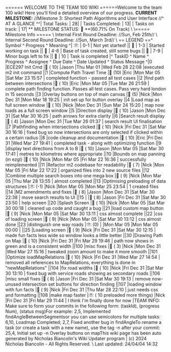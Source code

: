 ====== WELCOME TO THE TEAM 100 WIKI ======Welcome to the team 100 wiki! Here you'll find a detailed overview of our progress. **CURRENT MILESTONE:** //Milestone 3: Shortest Path Algorithms and User Interface //^ AT A GLANCE ^^| Total Tasks: | 28| | Tasks Completed: | 13| | Tasks on track: | 17| ** MILESTONE STATUS:  🍊 **(60.71% On Track)  \\ \\===== Milestone Info ===== \\ Internal First Round Deadline: //Sun, Feb 25th// \\ Internal Second Round Deadline: //Sun, March 3rd// \\ == LEGEND ==^ Symbol ^ Progress ^ Meaning ^| :!!: | 0-1 | Not yet started! || 🍎 | 1-3 | Started working on task || 🍊 | 4-6 | Base of task created, still some bugs || 🍋 | 7-9 | Minor bugs left to fix || 🍏 | 10 | Task is completed |^ TaskID ^ Name ^ Progress ^ Assignee ^ Due Date ^ Date Updated ^ Status Message ^|0 |ECE297 Init Cmd      |🍏 ( 10) |Jason |Thu Mar 01 |Wed Feb 28 22:08 |executed m2 init command ||1 |Compute Path Travel Time |🍏 (10) |Eric |Mon Mar 05 |Sat Mar 23 15:57 | completed function - passed all test cases ||2 |find path between intersections |🍏 ( 10) |Eric |Mon Mar 05 |Tue Mar 26 21:59 | complete path finding function. Passes all test cases. Pass very hard london in 15 seconds ||3 |Overlay buttons on top of main canvas |🍊 (5) |Nick |Mon Dec 31 |Mon Mar 18 19:25 | init set up for button overlay  ||4 |Load map as full screen window |🍏 ( 10) |Nick |Mon Dec 31 |Sun Mar 24 15:20 | map now loads as a full screen window  ||5 |Direction display |🍏 ( 10) |Jason |Mon Dec 31 |Sat Mar 30 16:25 | path arrows for extra clarity ||6 |Search result display |🍊 ( 4) |Jason |Mon Dec 31 |Tue Mar 26 01:37 | search result UI finalisation ||7 |Pathfinding when intersections clicked |🍏 ( 10) |Nick |Fri Dec 31 |Sat Mar 30 16:16 | fixed bug so now intersections are only selected if clicked within a certain radius ||8 |code cleanup and documentation |🍏 ( 10) |Eric |Fri Dec 31 |Wed Mar 27 19:41 | completed task - along with optimizing function ||9 |display text directions from A to B |🍏 ( 10) |Jason |Mon Mar 05 |Sat Mar 30 17:41 | metres to kilometres where appropriate ||10 |Bounds on map panning (in ezgl) |🍏 ( 10) |Nick |Mon Mar 05 |Fri Mar 22 16:36 | successfully reimplemented  ||11 |Refactor m2 codebase for readability |🍋 ( 7) |Nick |Mon Mar 05 |Fri Mar 22 17:22 | organized files into 2 new source files  ||12 |Combine multiple search boxes into one mega box |🍋 ( 9) |Nick |Mon Mar 05 |Thu Mar 28 13:55 | almost completed ||13 |Optimising preloading of data structures |:!!: (-1) |Nick |Mon Mar 05 |Mon Mar 25 23:54 | 1 created files  ||14 |M2 amendments and fixes |🍋 ( 8) |Jason |Mon Dec 31 |Sat Mar 30 22:38 | move search results to UI ||15 | |🍋 ( 8) |Jason |Fri Dec 31 |Sat Mar 30 23:50 | help screen ||20 |Splash Screen |🍏 ( 10) |Nick |Mon Mar 05 |Sat Mar 30 00:18 | cleaned up code and caught a bug ||21 |load custom map button |🍋 ( 9) |Nick |Mon Mar 05 |Sat Mar 30 13:11 | css almost complete ||22 |css of loading screen |🍋 ( 9) |Nick |Mon Mar 05 |Sat Mar 30 13:12 | css almost done  ||23 |distinguish one way roads      |:!!: (0) |      |Mon Mar 05 |Mon Mar 05 00:00 | ||25 |Loading screen |🍋 ( 9) |Nick |Fri Dec 31 |Sat Mar 30 12:15 | made fun facts less wide so window looks a little better ||30 |Drawing Path on Map |🍏 ( 10) |Nick |Fri Dec 31 |Fri Mar 29 19:46 | path now shows in green and is a consistent width  ||100 |misc fixes |🍊 ( 3) |Nick |Mon Dec 31 |Wed Mar 27 15:16 | tweaked zoom amount to make it more smooth ||101 |Optimize loadMapRelations |🍏 ( 10) |Nick |Fri Dec 31 |Wed Mar 27 14:54 | removed all references to MapRelations, everything is done in "newMapRelations" ||104 |fix road widths |🍏 ( 10) |Nick |Fri Dec 31 |Sat Mar 30 13:10 | fixed bug with service roads showing as secondary roads  ||106 |misc small fixes |🍋 ( 8) |Jason |Fri Dec 31 |Sat Mar 30 19:13 | remove now-unused intersection set buttons for direction finding ||107 |loading window with fun facts |🍋 ( 9) |Nick |Fri Dec 31 |Thu Mar 28 22:10 | just needs css and formatting  ||108 |make map faster |:!!: ( 10 preloaded more things) |Nick |Fri Dec 31 |Fri Mar 29 11:44 | I think I'm finally done for now |TEAM INFO: Make sure to form your commits in the following form:   (taskId), (progress Num), (status msg)For example:  2,5, Implemented findAngleBetweenSegmentsor you can use semicolons for multiple tasks:  6,10, Loadmap Completed; 2,7, Fixed another bug in findAngleTo rename a task (or create a task with a new name), use the tag -n after your commit:  25,4, Initial set up -n Overlay buttons on mapThis wiki page has been auto generated by Nicholas Biancolin's Wiki Updater program | (c) 2024 Nicholas Biancolin - All Rights Reserved. \\ Last updated: 24/04/04 14:32